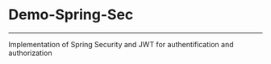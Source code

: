# Demo-Spring-Sec
- - - - 

Implementation of Spring Security and JWT for authentification and authorization